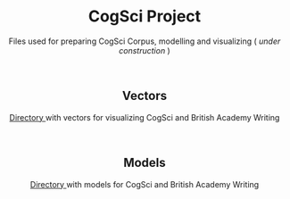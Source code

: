 # <h1 align=center> CogSci Project </h1>
<p align=center> Files used for preparing CogSci Corpus, modelling and visualizing (<i> under construction </i>) </p>
<br>
<h2 align=center> Vectors </h2>
<p align=center><a href="https://drive.google.com/drive/folders/10MbpcLkWQ9FxnD1r5bx4srZzk1jJWqoX?usp=sharing"> Directory </a>with vectors for visualizing CogSci and British Academy Writing </p>
<br>
<h2 align=center> Models </h2>
<p align=center><a href="https://drive.google.com/drive/folders/10MbpcLkWQ9FxnD1r5bx4srZzk1jJWqoX?usp=sharing"> Directory </a>with models for CogSci and British Academy Writing </p>
